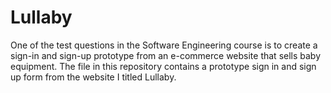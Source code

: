 # Lullaby

One of the test questions in the Software Engineering course is to create a sign-in and sign-up prototype from an e-commerce website that sells baby equipment. The file in this repository contains a prototype sign in and sign up form from the website I titled Lullaby.
